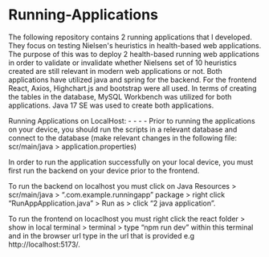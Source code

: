 # Running-Applications
The following repository contains 2 running applications that I developed. They focus on testing Nielsen's heuristics in health-based web applications.
The purpose of this was to deploy 2 health-based running web applications in order to 
validate or invalidate whether Nielsens set of 10 heuristics created are still relevant in 
modern web applications or not. Both applications have utilized java and spring for the 
backend. For the frontend React, Axios, Highchart.js and bootstrap were all used. In 
terms of creating the tables in the database, MySQL Workbench was utilized for both 
applications. 
Java 17 SE was used to create both applications. 

Running Applications on LocalHost: - - - - 
Prior to running the applications on your device, you should run the scripts in a relevant database and connect to the database (make relevant changes in the following file:  scr/main/java > application.properties) 

In order to run the application successfully on your local device, you must first run the backend on your device prior to the frontend. 

To run the backend on localhost you must click on Java Resources > scr/main/java > “.com.example.runningapp” package > right click “RunAppApplication.java” > Run as > click “2 java application”.  

To run the frontend on locaclhost you must right click the react folder > show in local terminal > terminal > type “npm run dev” within this terminal and in the 
browser url type in the url that is provided e.g http://localhost:5173/. 

